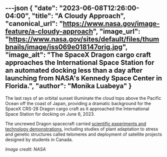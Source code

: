 ---json
{
  "date": "2023-06-08T12:26:00-04:00",
  "title": "A Cloudy Approach",
  "canonical_url": "https://www.nasa.gov/image-feature/a-cloudy-approach",
  "image_url": "https://www.nasa.gov/sites/default/files/thumbnails/image/iss069e018147orig.jpg",
  "image_alt": "The SpaceX Dragon cargo craft approaches the International Space Station for an automated docking less than a day after launching from NASA's Kennedy Space Center in Florida.",
  "author": "Monika Luabeya"
}
---

The last rays of an orbital sunset illuminate the cloud tops above the Pacific Ocean off the coast of Japan, providing a dramatic background for the SpaceX CRS-28 Dragon cargo craft as it approached the International Space Station for docking on June 6, 2023.

The uncrewed Dragon spacecraft carried [scientific experiments and technology demonstrations](https://www.nasa.gov/mission_pages/station/research/news/research-flies-to-the-space-station-on-spacex-crs-28), including studies of plant adaptation to stress and genetic structures called telomeres and deployment of satellite projects designed by students in Canada.

_Image credit: NASA_
